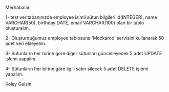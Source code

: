 Merhabalar,

1- test veritabanınızda employee isimli sütun bilgileri id(INTEGER), name VARCHAR(50), birthday DATE, email VARCHAR(100) olan bir tablo oluşturalım.

2- Oluşturduğumuz employee tablosuna 'Mockaroo' servisini kullanarak 50 adet veri ekleyelim.

3- Sütunların her birine göre diğer sütunları güncelleyecek 5 adet UPDATE işlemi yapalım.

4- Sütunların her birine göre ilgili satırı silecek 5 adet DELETE işlemi yapalım.

Kolay Gelsin.
